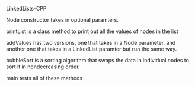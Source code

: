 LinkedLists-CPP

Node constructor takes in optional paramters. 


printList is a class method to print out all the values of nodes in the list

addValues has two versions, one that takes in a Node parameter, and another one that takes in a LinkedList paramter but run the same way. 

bubbleSort is a sorting algorithm that swaps the data in individual nodes to sort it in nondecreasing order. 

main tests all of these methods